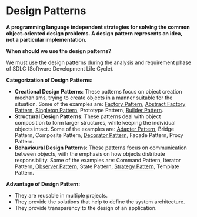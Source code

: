 # Design Patterns

**A programming language independent strategies for solving the common object-oriented design problems. A design pattern represents an idea, not a particular implementation.**



**When should we use the design patterns?**


We must use the design patterns during the analysis and requirement phase of SDLC (Software Development Life Cycle). 



**Categorization of Design Patterns:**
- **Creational Design Patterns**: These patterns focus on object creation mechanisms, trying to create objects in a manner suitable for the situation. Some of the examples are: [Factory Pattern](https://github.com/ramanks19/design-patterns/tree/main/FactoryPattern), [Abstract Factory Pattern](https://github.com/ramanks19/design-patterns/tree/main/AbstractFactoryPattern), [Singleton Pattern](https://github.com/ramanks19/design-patterns/tree/main/SingletonPattern), Prototype Pattern, [Builder Pattern](https://github.com/ramanks19/design-patterns/tree/main/BuilderPattern).
- **Structural Design Patterns**: These patterns deal with object composition to form larger structures, while keeping the individual objects intact. Some of the examples are: [Adapter Pattern](https://github.com/ramanks19/design-patterns/tree/main/AdapterPattern), Bridge Pattern, Composite Pattern, [Decorator Pattern](https://github.com/ramanks19/design-patterns/tree/main/DecoratorPattern), Facade Pattern, Proxy Pattern.
- **Behavioural Design Patterns**: These patterns focus on communication between objects, with the emphasis on how objects distribute responsibility. Some of the examples are: Command Pattern, Iterator Pattern, [Observer Pattern](https://github.com/ramanks19/design-patterns/tree/main/ObserverPattern), State Pattern, [Strategy Pattern](https://github.com/ramanks19/design-patterns/tree/main/StrategyPattern), Template Pattern.



**Advantage of Design Pattern:**
- They are reusable in multiple projects.
- They provide the solutions that help to define the system architecture.
- They provide transparency to the design of an application.
